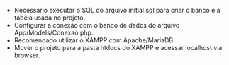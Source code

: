 - Necessário executar o SQL do arquivo initial.sql para criar o banco e a tabela usada no projeto.
- Configurar a conexão com o banco de dados do arquivo App/Models/Conexao.php.
- Recomendado utilizar o XAMPP com Apache/MariaDB
- Mover o projeto para a pasta htdocs do XAMPP e acessar localhost via browser.